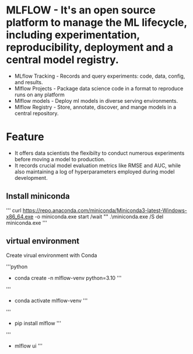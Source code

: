 # MLFLOW - It's an open source platform to manage the ML lifecycle, including experimentation, reproducibility, deployment and a central model registry.

* MLflow Tracking - Records and query experiments: code, data, config, and results.
* Mlflow Projects - Package data science code in a format to reproduce runs on any platform
* Mlflow models - Deploy ml models in diverse serving environments.
* Mlflow Registry - Store, annotate, discover, and mange models in a central repository.

# Feature
* It offers data scientists the flexibilty to conduct numerous experiments before moving a model to production.
* It records crucial model evaluation metrics like RMSE and AUC, while also maintaining a log of hyperparameters employed during model development.

## Install miniconda
'''
curl https://repo.anaconda.com/miniconda/Miniconda3-latest-Windows-x86_64.exe -o miniconda.exe
start /wait "" .\miniconda.exe /S
del miniconda.exe
'''

## virtual environment
Create virual environment with Conda

'''python
* conda create -n mlflow-venv python=3.10
'''

'''
* conda activate mlflow-venv
'''

'''
* pip install mlflow
'''

'''
* mlflow ui
'''